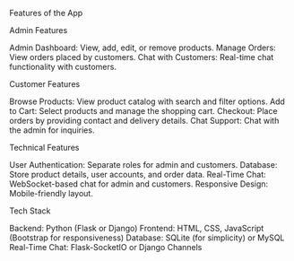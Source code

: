 Features of the App

Admin Features

Admin Dashboard: View, add, edit, or remove products.
Manage Orders: View orders placed by customers.
Chat with Customers: Real-time chat functionality with customers.


Customer Features

Browse Products: View product catalog with search and filter options.
Add to Cart: Select products and manage the shopping cart.
Checkout: Place orders by providing contact and delivery details.
Chat Support: Chat with the admin for inquiries.


Technical Features

User Authentication: Separate roles for admin and customers.
Database: Store product details, user accounts, and order data.
Real-Time Chat: WebSocket-based chat for admin and customers.
Responsive Design: Mobile-friendly layout.


Tech Stack

Backend: Python (Flask or Django)
Frontend: HTML, CSS, JavaScript (Bootstrap for responsiveness)
Database: SQLite (for simplicity) or MySQL
Real-Time Chat: Flask-SocketIO or Django Channels
